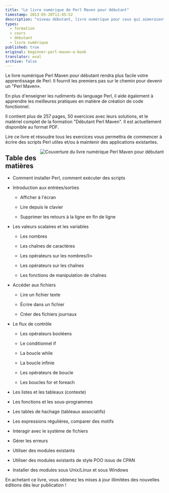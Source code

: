 ```yaml
---
title: "Le livre numérique de Perl Maven pour débutant"
timestamp: 2013-05-20T11:45:52
description: "niveau débutant, livre numérique pour ceux qui aimeraient apprendre Perl"
types:
  - formation
  - cours
  - débutant
  - livre numérique
published: true
original: beginner-perl-maven-e-book
translator: oval
archive: false
---
```


Le livre numérique Perl Maven pour débutant rendra plus facile votre apprentissage de Perl. Il fournit les premiers pas sur le chemin pour devenir un "Perl Maven».

En plus d'enseigner les rudiments du language Perl, il aide également à apprendre les meilleures pratiques en matière de création de code fonctionnel.

Il contient plus de 257 pages, 50 exercices avec leurs solutions, et le matériel complet de la formation "Débutant Perl Maven". Il est actuellement disponible au format PDF.

Lire ce livre et résoudre tous les exercices vous permettra de commencer à écrire des scripts Perl utiles et/ou à maintenir des applications existantes.

<style>
#book-cover {
   float:right;
}
</style>

<div id="book-cover">
<img src="/img/beginner_perl_maven_150x212.png" alt="Couverture du livre numérique Perl Maven pour débutant" />
</div>

## Table des matières

* Comment installer Perl, comment exécuter des scripts
* 
    Introduction aux entrées/sorties
    <ul>
* Afficher à l'écran
* Lire depuis le clavier
* Supprimer les retours à la ligne en fin de ligne
    </ul>

* 
    Les valeurs scalaires et les variables
    <ul>
* Les nombres
* Les chaînes de caractères
* Les opérateurs sur les nombres/li>
* Les opérateurs sur les chaînes
* Les fonctions de manipulation de chaînes
    </ul>

* 
    Accéder aux fichiers
    <ul>
* Lire un fichier texte
* Écrire dans un fichier
* Créer des fichiers journaux
    </ul>

* 
    Le flux de contrôle
    <ul>
* Les opérateurs booléens
* Le conditionnel if
* La boucle while
* La boucle infinie
* Les opérateurs de boucle
* Les boucles for et foreach
    </ul>

* Les listes et les tableaux (contexte)
* Les fonctions et les sous-programmes
* Les tables de hachage (tableaux associatifs)
* Les expressions régulières, comparer des motifs
* Interagir avec le système de fichiers
* Gérer les erreurs
* Utiliser des modules existants
* Utiliser des modules existants de style POO issus de CPAN
* Installer des modules sous Unix/Linux et sous Windows

En achetant ce livre, vous obtenez les mises à jour illimitées des nouvelles éditions dès leur publication !

